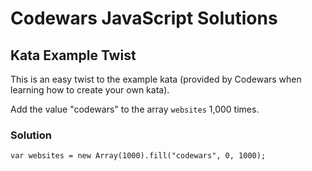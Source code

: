 # Codewars JavaScript Solutions

## Kata Example Twist

This is an easy twist to the example kata (provided by Codewars when learning how to create your own kata).

Add the value "codewars" to the array `websites` 1,000 times.

### Solution

```
var websites = new Array(1000).fill("codewars", 0, 1000);
```
